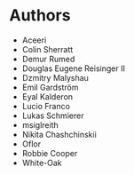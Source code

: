 # Authors

* Aceeri
* Colin Sherratt
* Demur Rumed
* Douglas Eugene Reisinger II
* Dzmitry Malyshau
* Emil Gardström
* Eyal Kalderon
* Lucio Franco
* Lukas Schmierer
* msiglreith
* Nikita Chashchinskii
* Oflor
* Robbie Cooper
* White-Oak
